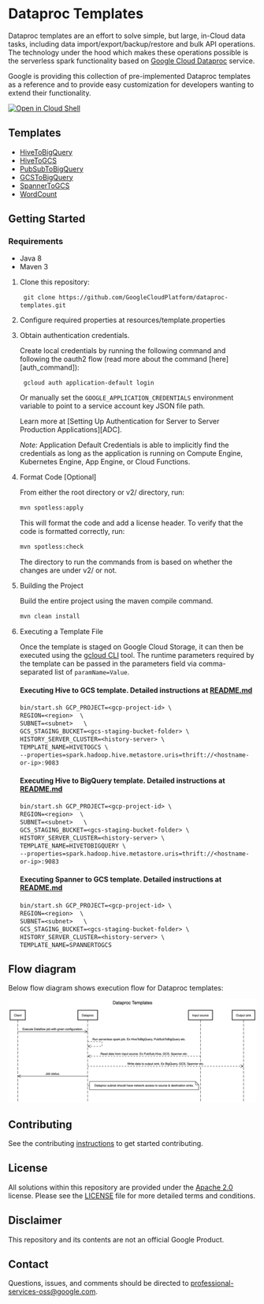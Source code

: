 # Dataproc Templates
Dataproc templates are an effort to solve simple, but large, in-Cloud data tasks, including data import/export/backup/restore and bulk API operations. The technology under the hood which makes these operations possible is the serverless spark functionality based on [Google Cloud Dataproc](https://cloud.google.com/dataproc/)  service.

Google is providing this collection of pre-implemented Dataproc templates as a reference and to provide easy customization for developers wanting to extend their functionality.

[![Open in Cloud Shell](http://gstatic.com/cloudssh/images/open-btn.svg)](https://console.cloud.google.com/cloudshell/editor)


## Templates
* [HiveToBigQuery](src/main/java/com/google/cloud/dataproc/templates/hive/HiveToBigQuery.java)
* [HiveToGCS](src/main/java/com/google/cloud/dataproc/templates/hive/HiveToGCS.java)
* [PubSubToBigQuery](src/main/java/com/google/cloud/dataproc/templates/pubsub/PubSubToBQ.java)
* [GCSToBigQuery](src/main/java/com/google/cloud/dataproc/templates/gcs/GCStoBigquery.java)
* [SpannerToGCS](src/main/java/com/google/cloud/dataproc/templates/databases/SpannerToGCS.java)
* [WordCount](src/main/java/com/google/cloud/dataproc/templates/word/WordCount.java)


## Getting Started

### Requirements

* Java 8
* Maven 3


1. Clone this repository:

        git clone https://github.com/GoogleCloudPlatform/dataproc-templates.git

1. Configure required properties at resources/template.properties

1. Obtain authentication credentials.

   Create local credentials by running the following command and following the
   oauth2 flow (read more about the command [here][auth_command]):

        gcloud auth application-default login

   Or manually set the `GOOGLE_APPLICATION_CREDENTIALS` environment variable
   to point to a service account key JSON file path.

   Learn more at [Setting Up Authentication for Server to Server Production Applications][ADC].

   *Note:* Application Default Credentials is able to implicitly find the credentials as long as the application is running on Compute Engine, Kubernetes Engine, App Engine, or Cloud Functions.
1. Format Code [Optional]

   From either the root directory or v2/ directory, run:

    ```sh
    mvn spotless:apply
    ```

   This will format the code and add a license header. To verify that the code is
   formatted correctly, run:

    ```sh
    mvn spotless:check
    ```

   The directory to run the commands from is based on whether the changes are under v2/ or not.

1. Building the Project

    Build the entire project using the maven compile command.

    ```sh
    mvn clean install
    ```

1. Executing a Template File

    Once the template is staged on Google Cloud Storage, it can then be
    executed using the
    [gcloud CLI](https://cloud.google.com/sdk/gcloud/reference/dataproc/jobs)
    tool. The runtime parameters required by the template can be passed in the
    parameters field via comma-separated list of `paramName=Value`.

    #### Executing Hive to GCS template. Detailed instructions at [README.md](src/main/java/com/google/cloud/dataproc/templates/hive/README.md)

    ```
    bin/start.sh GCP_PROJECT=<gcp-project-id> \
   REGION=<region>  \
   SUBNET=<subnet>   \
   GCS_STAGING_BUCKET=<gcs-staging-bucket-folder> \
   HISTORY_SERVER_CLUSTER=<history-server> \
   TEMPLATE_NAME=HIVETOGCS \
   --properties=spark.hadoop.hive.metastore.uris=thrift://<hostname-or-ip>:9083
    ```

   #### Executing Hive to BigQuery template. Detailed instructions at [README.md](src/main/java/com/google/cloud/dataproc/templates/hive/README.md)

    ```
    bin/start.sh GCP_PROJECT=<gcp-project-id> \
   REGION=<region>  \
   SUBNET=<subnet>   \
   GCS_STAGING_BUCKET=<gcs-staging-bucket-folder> \
   HISTORY_SERVER_CLUSTER=<history-server> \
   TEMPLATE_NAME=HIVETOBIGQUERY \
   --properties=spark.hadoop.hive.metastore.uris=thrift://<hostname-or-ip>:9083
    ```

    #### Executing Spanner to GCS template. Detailed instructions at [README.md](src/main/java/com/google/cloud/dataproc/templates/databases/README.md)

    ```
    bin/start.sh GCP_PROJECT=<gcp-project-id> \
   REGION=<region>  \
   SUBNET=<subnet>   \
   GCS_STAGING_BUCKET=<gcs-staging-bucket-folder> \
   HISTORY_SERVER_CLUSTER=<history-server> \
   TEMPLATE_NAME=SPANNERTOGCS
    ```

## Flow diagram

Below flow diagram shows execution flow for Dataproc templates:

![Dataproc templates flow diagram](dp-templates.png)


## Contributing
See the contributing [instructions](/CONTRIBUTING.md) to get started contributing.

## License
All solutions within this repository are provided under the [Apache 2.0](https://www.apache.org/licenses/LICENSE-2.0) license. Please see the [LICENSE](/LICENSE) file for more detailed terms and conditions.

## Disclaimer
This repository and its contents are not an official Google Product.

## Contact
Questions, issues, and comments should be directed to
[professional-services-oss@google.com](mailto:professional-services-oss@google.com).

[gcf]: https://cloud.google.com/functions/
[gcf-bg]: https://cloud.google.com/functions/docs/writing/background
[logs-export]: https://cloud.google.com/logging/docs/export/
